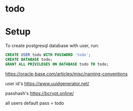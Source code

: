 # todo

# Setup

To create postgresql database with user, run:
```sql
CREATE USER todo WITH PASSWORD 'todo';
CREATE DATABASE todo;
GRANT ALL PRIVILEGES ON DATABASE todo TO todo;
```

https://oracle-base.com/articles/misc/naming-conventions

user id's
https://www.uuidgenerator.net/

passhash's
https://bcrypt.online/

all users default pass = todo
